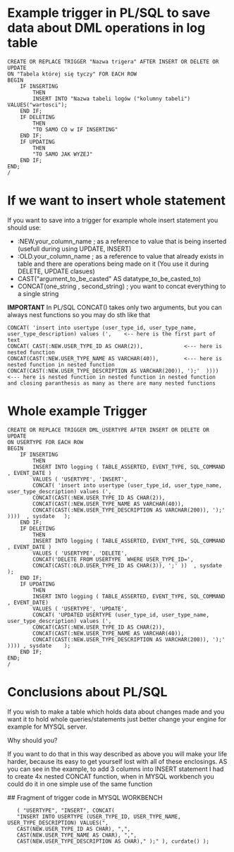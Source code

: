 # Example trigger in PL/SQL to save data about DML operations in log table 
```
CREATE OR REPLACE TRIGGER "Nazwa trigera" AFTER INSERT OR DELETE OR UPDATE
ON "Tabela której się tyczy" FOR EACH ROW
BEGIN
    IF INSERTING
        THEN
        INSERT INTO "Nazwa tabeli logów ("kolumny tabeli") VALUES("wartosci");
    END IF;
    IF DELETING
        THEN 
        "TO SAMO CO w IF INSERTING"
    END IF;
    IF UPDATING
        THEN
        "TO SAMO JAK WYZEJ"
    END IF;
END;
/
```
# If we want to insert whole statement 

If you want to save into a trigger for example whole insert statement you should use: 
  - :NEW.your_column_name  ; as a reference to value that is being inserted (usefull during using UPDATE, INSERT)
  - :OLD.your_column_name  ; as a reference to value that already exists in table and there are operations being made on it (You use it during DELETE, UPDATE clasues)
  - CAST("argument_to_be_casted" AS datatype_to_be_casted_to)
  - CONCAT(one_string , second_string) ; you want to concat everything to a single string 

**IMPORTANT** In PL/SQL CONCAT() takes only two arguments, but you can always nest functions so you may do sth like that
```
CONCAT( 'insert into usertype (user_type_id, user_type_name, user_type_description) values (',    <-- here is the first part of text 
CONCAT( CAST(:NEW.USER_TYPE_ID AS CHAR(2)),             <--- here is nested function
CONCAT(CAST(:NEW.USER_TYPE_NAME AS VARCHAR(40)),        <--- here is nested function in nested function
CONCAT(CAST(:NEW.USER_TYPE_DESCRIPTION AS VARCHAR(200)), ');'  ))))  <--- here is nested function in nested function in nested function 
and closing paranthesis as many as there are many nested functions
```
# Whole example Trigger
```
CREATE OR REPLACE TRIGGER DML_USERTYPE AFTER INSERT OR DELETE OR UPDATE
ON USERTYPE FOR EACH ROW
BEGIN
    IF INSERTING
        THEN
        INSERT INTO logging ( TABLE_ASSERTED, EVENT_TYPE, SQL_COMMAND , EVENT_DATE ) 
        VALUES ( 'USERTYPE', 'INSERT',  
        CONCAT( 'insert into usertype (user_type_id, user_type_name, user_type_description) values (', 
        CONCAT(CAST(:NEW.USER_TYPE_ID AS CHAR(2)), 
        CONCAT(CAST(:NEW.USER_TYPE_NAME AS VARCHAR(40)), 
        CONCAT(CAST(:NEW.USER_TYPE_DESCRIPTION AS VARCHAR(200)), ');'  ))))  , sysdate   );
    END IF;
    IF DELETING
        THEN 
        INSERT INTO logging ( TABLE_ASSERTED, EVENT_TYPE, SQL_COMMAND , EVENT_DATE ) 
        VALUES ( 'USERTYPE', 'DELETE', 
        CONCAT('DELETE FROM USERTYPE  WHERE USER_TYPE_ID=', 
        CONCAT(CAST(:OLD.USER_TYPE_ID AS CHAR(3)), ';' ))  , sysdate    );
    END IF;
    IF UPDATING
        THEN
        INSERT INTO logging ( TABLE_ASSERTED, EVENT_TYPE, SQL_COMMAND , EVENT_DATE) 
        VALUES ( 'USERTYPE', 'UPDATE',  
        CONCAT( 'UPDATED USERTYPE (user_type_id, user_type_name, user_type_description) values (', 
        CONCAT(CAST(:NEW.USER_TYPE_ID AS CHAR(2)), 
        CONCAT(CAST(:NEW.USER_TYPE_NAME AS VARCHAR(40)), 
        CONCAT(CAST(:NEW.USER_TYPE_DESCRIPTION AS VARCHAR(200)), ');'  )))) , sysdate    );
    END IF;
END;
/

```
# Conclusions about PL/SQL
<p>If you wish to make a table which holds data about changes made and you want it to hold whole queries/statements 
just better change your engine for example for MYSQL server.</p>
<p>Why should you? </p>
<p> If you want to do that in this way described as above you will make your life harder, because its easy to get yourself lost with all of these enclosings. 
AS you can see in the example, to add 3 columns into INSERT statement I had to create 4x nested CONCAT function, when in MYSQL workbench you could do it in one simple use of the same function
</p>
## Fragment of trigger code in MYSQL WORKBENCH

```
   ( "USERTYPE", "INSERT", CONCAT(
   "INSERT INTO USERTYPE (USER_TYPE_ID, USER_TYPE_NAME, USER_TYPE_DESCRIPTION) VALUES(",
   CAST(NEW.USER_TYPE_ID AS CHAR), ",",
   CAST(NEW.USER_TYPE_NAME AS CHAR), ",", 
   CAST(NEW.USER_TYPE_DESCRIPTION AS CHAR)," );" ), curdate() );
```
